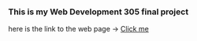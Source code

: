 <h3>This is my Web Development 305 final project</h3>
here is the link to the web page -> <a href="http://bchadwick.greenriverdev.com/index.html" target="_blank">Click me</a>

